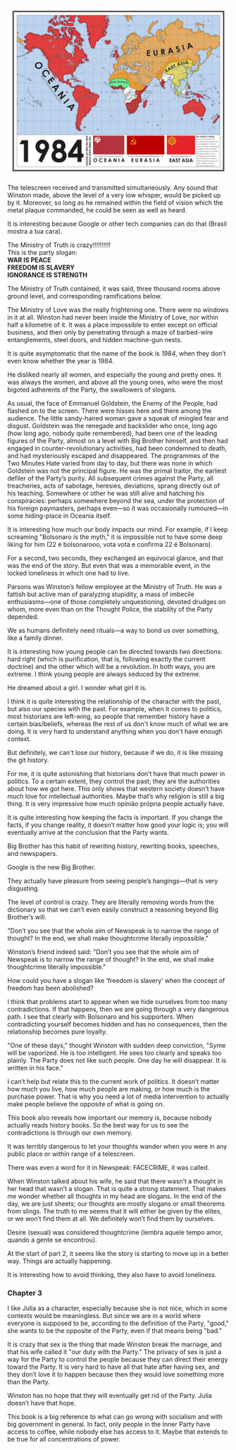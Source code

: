 ![alt text](image.png)

The telescreen received and transmitted simultaneously. Any sound that Winston made, above the level of a very low whisper, would be picked up by it. Moreover, so long as he remained within the field of vision which the metal plaque commanded, he could be seen as well as heard. 

It is interesting because Google or other tech companies can do that (Brasil mostra a tua cara).

The Ministry of Truth is crazy!!!!!!!!!!  
This is the party slogan:  
**WAR IS PEACE**  
**FREEDOM IS SLAVERY**  
**IGNORANCE IS STRENGTH**

The Ministry of Truth contained, it was said, three thousand rooms above ground level, and corresponding ramifications below.  

The Ministry of Love was the really frightening one. There were no windows in it at all. Winston had never been inside the Ministry of Love, nor within half a kilometre of it. It was a place impossible to enter except on official business, and then only by penetrating through a maze of barbed-wire entanglements, steel doors, and hidden machine-gun nests.  

It is quite asymptomatic that the name of the book is *1984*, when they don’t even know whether the year is 1984.  

He disliked nearly all women, and especially the young and pretty ones. It was always the women, and above all the young ones, who were the most bigoted adherents of the Party, the swallowers of slogans.  

As usual, the face of Emmanuel Goldstein, the Enemy of the People, had flashed on to the screen. There were hisses here and there among the audience. The little sandy-haired woman gave a squeak of mingled fear and disgust. Goldstein was the renegade and backslider who once, long ago (how long ago, nobody quite remembered), had been one of the leading figures of the Party, almost on a level with Big Brother himself, and then had engaged in counter-revolutionary activities, had been condemned to death, and had mysteriously escaped and disappeared. The programmes of the Two Minutes Hate varied from day to day, but there was none in which Goldstein was not the principal figure. He was the primal traitor, the earliest defiler of the Party’s purity. All subsequent crimes against the Party, all treacheries, acts of sabotage, heresies, deviations, sprang directly out of his teaching. Somewhere or other he was still alive and hatching his conspiracies: perhaps somewhere beyond the sea, under the protection of his foreign paymasters, perhaps even—so it was occasionally rumoured—in some hiding-place in Oceania itself.  

It is interesting how much our body impacts our mind. For example, if I keep screaming "Bolsonaro is the myth," it is impossible not to have some deep liking for him (22 é bolsonarooo, vota vota e confirma 22 é Bolsonaro).  

For a second, two seconds, they exchanged an equivocal glance, and that was the end of the story. But even that was a memorable event, in the locked loneliness in which one had to live.  

Parsons was Winston’s fellow employee at the Ministry of Truth. He was a fattish but active man of paralyzing stupidity, a mass of imbecile enthusiasms—one of those completely unquestioning, devoted drudges on whom, more even than on the Thought Police, the stability of the Party depended.  

We as humans definitely need rituals—a way to bond us over something, like a family dinner.  

It is interesting how young people can be directed towards two directions: hard right (which is purification, that is, following exactly the current doctrine) and the other which will be a revolution. In both ways, you are extreme. I think young people are always seduced by the extreme.  

He dreamed about a girl. I wonder what girl it is.  

I think it is quite interesting the relationship of the character with the past, but also our species with the past. For example, when it comes to politics, most historians are left-wing, so people that remember history have a certain bias/beliefs, whereas the rest of us don't know much of what we are doing. It is very hard to understand anything when you don't have enough context.  

But definitely, we can't lose our history, because if we do, it is like missing the git history.  

For me, it is quite astonishing that historians don’t have that much power in politics. To a certain extent, they control the past; they are the authorities about how we got here. This only shows that western society doesn’t have much love for intellectual authorities. Maybe that’s why religion is still a big thing. It is very impressive how much opinião própria people actually have.  

It is quite interesting how keeping the facts is important. If you change the facts, if you change reality, it doesn’t matter how good your logic is; you will eventually arrive at the conclusion that the Party wants.  

Big Brother has this habit of rewriting history, rewriting books, speeches, and newspapers.  

Google is the new Big Brother.  

They actually have pleasure from seeing people’s hangings—that is very disgusting.  

The level of control is crazy. They are literally removing words from the dictionary so that we can’t even easily construct a reasoning beyond Big Brother’s will.  

"Don’t you see that the whole aim of Newspeak is to narrow the range of thought? In the end, we shall make thoughtcrime literally impossible."  

Winston’s friend indeed said: "Don’t you see that the whole aim of Newspeak is to narrow the range of thought? In the end, we shall make thoughtcrime literally impossible."  

How could you have a slogan like ‘freedom is slavery’ when the concept of freedom has been abolished?  

I think that problems start to appear when we hide ourselves from too many contradictions. If that happens, then we are going through a very dangerous path. I see that clearly with Bolsonaro and his supporters. When contradicting yourself becomes hidden and has no consequences, then the relationship becomes pure loyalty.  

"One of these days," thought Winston with sudden deep conviction, "Syme will be vaporized. He is too intelligent. He sees too clearly and speaks too plainly. The Party does not like such people. One day he will disappear. It is written in his face."  

I can’t help but relate this to the current work of politics. It doesn’t matter how much you live, how much people are making, or how much is the purchase power. That is why you need a lot of media intervention to actually make people believe the opposite of what is going on.  

This book also reveals how important our memory is, because nobody actually reads history books. So the best way for us to see the contradictions is through our own memory.  

It was terribly dangerous to let your thoughts wander when you were in any public place or within range of a telescreen.  

There was even a word for it in Newspeak: FACECRIME, it was called.  

When Winston talked about his wife, he said that there wasn’t a thought in her head that wasn’t a slogan. That is quite a strong statement. That makes me wonder whether all thoughts in my head are slogans. In the end of the day, we are just sheets; our thoughts are mostly slogans or small theorems from slings. The truth to me seems that it will either be given by the elites, or we won’t find them at all. We definitely won’t find them by ourselves.  

Desire (sexual) was considered thoughtcrime (lembra aquele tempo amor, quando a gente se encontrou).  

At the start of part 2, it seems like the story is starting to move up in a better way. Things are actually happening.  

It is interesting how to avoid thinking, they also have to avoid loneliness.  

### Chapter 3  

I like Julia as a character, especially because she is not nice, which in some contexts would be meaningless. But since we are in a world where everyone is supposed to be, according to the definition of the Party, "good," she wants to be the opposite of the Party, even if that means being "bad."  

It is crazy that sex is the thing that made Winston break the marriage, and that his wife called it "our duty with the Party." The privacy of sex is just a way for the Party to control the people because they can direct their energy toward the Party. It is very hard to have all that hate after having sex, and they don’t love it to happen because then they would love something more than the Party.  

Winston has no hope that they will eventually get rid of the Party. Julia doesn’t have that hope.  

This book is a big reference to what can go wrong with socialism and with big government in general. In fact, only people in the Inner Party have access to coffee, while nobody else has access to it. Maybe that extends to be true for all concentrations of power.  
